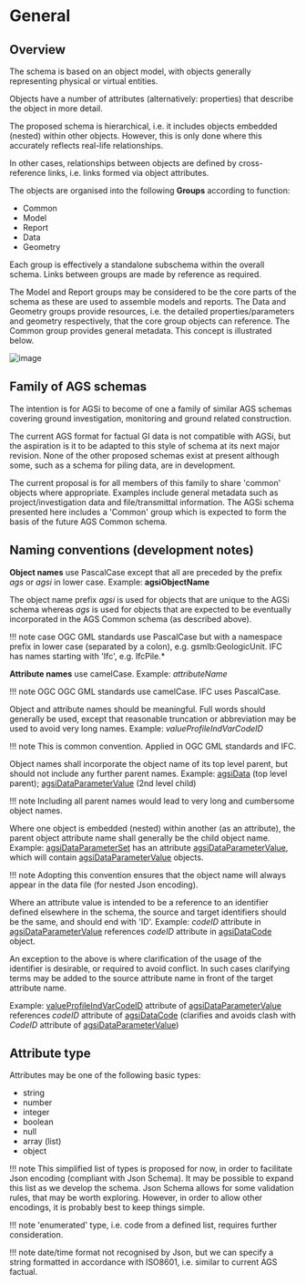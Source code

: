 # General

## Overview

The schema is based on an object model, with objects generally representing physical or virtual entities.

Objects have a number of attributes (alternatively: properties) that describe the object in more detail.

The proposed schema is hierarchical, i.e. it includes objects embedded (nested) within other objects. However, this is only done where this accurately reflects real-life relationships.

In other cases, relationships between objects are defined by cross-reference links, i.e. links formed via object attributes.

The objects are organised into the following **Groups** according to function:

* Common
* Model
* Report
* Data
* Geometry

Each group is effectively a standalone subschema within the overall schema.
Links between groups are made by reference as required.

The Model and Report groups may be considered to be the core parts of the schema as these are used to assemble models and reports. The Data and Geometry groups provide resources, i.e. the detailed properties/parameters and geometry respectively, that the core group objects can reference. The Common group provides general metadata. This concept is illustrated below.

![image](images/general_outline.png)


## Family of AGS schemas

The intention is for AGSi to become of one a family of similar AGS schemas covering ground investigation, monitoring and ground related construction.

The current AGS format for factual GI data is not compatible with AGSi, but the aspiration is it to be adapted to this style of schema at its next major revision. None of the other proposed schemas exist at present although some, such as a schema for piling data, are in development.

The current proposal is for all members of this family to share 'common' objects where appropriate. Examples include general metadata such as project/investigation data and file/transmittal information. The AGSi schema presented here includes a 'Common' group which is expected to form the basis of the future AGS Common schema.

## Naming conventions (development notes)

**Object names** use PascalCase except that all are preceded by the prefix *ags* or *agsi* in lower case. Example: **agsiObjectName**

The object name prefix *agsi* is used for objects that are unique to the AGSi schema whereas *ags* is used for objects that are expected to be eventually incorporated in the AGS Common schema (as described above).

!!! note case
    OGC GML standards use PascalCase but with a namespace prefix in lower case (separated by a colon), e.g. gsmlb:GeologicUnit. IFC has names starting with 'Ifc', e.g. IfcPile.*

**Attribute names** use camelCase. Example: *attributeName*

!!! note OGC
    OGC GML standards use camelCase. IFC uses PascalCase.

Object and attribute names should be meaningful. Full words should generally be used, except that reasonable truncation or abbreviation may be used to avoid very long names.  Example: *valueProfileIndVarCodeID*

!!! note
    This is common convention. Applied in OGC GML standards and IFC.

Object names shall incorporate the object name of its top level parent, but should not include any further parent names.
Example: [agsiData](/AGSi_Documentation_Data_agsiData#agsiData) (top level parent); [agsiDataParameterValue](/AGSi_Documentation_Data_agsiDataParameterValue#agsiDataParameterValue) (2nd level child)

!!! note
    Including all parent names would lead to very long and cumbersome object names.

Where one object is embedded (nested) within another (as an attribute), the parent object attribute name shall generally be the child object name. Example: [agsiDataParameterSet](/AGSi_Documentation_Data_agsiDataParameterValue#agsiDataParameterSet) has an attribute [agsiDataParameterValue](/AGSi_Documentation_Data_agsiDataParameterValue#agsiDataParameterValue), which will contain [agsiDataParameterValue](/AGSi_Documentation_Data_agsiDataParameterValue#agsiDataParameterValue) objects.

!!! note
    Adopting this convention ensures that the object name will always appear in the data file (for nested Json encoding).

Where an attribute value is intended to be a reference to an identifier defined elsewhere in the schema, the source and target identifiers should be the same, and should end with 'ID'. Example: *codeID* attribute in [agsiDataParameterValue](/AGSi_Documentation_Data_agsiDataParameterValue#agsiDataParameterValue) references *codeID* attribute in [agsiDataCode](/AGSi_Documentation_Data_agsiDataCode#agsiDataCode) object.

An exception to the above is where clarification of the usage of the identifier is desirable, or required to avoid conflict. In such cases clarifying terms may be added to the source attribute name in front of the
target attribute name.

Example: [valueProfileIndVarCodeID](/AGSi_Documentation_Data_agsiDataParameterValue#valueProfileIndVarCodeID) attribute of [agsiDataParameterValue](/AGSi_Documentation_Data_agsiDataParameterValue#agsiDataParameterValue)
references *codeID* attribute of [agsiDataCode](/AGSi_Documentation_Data_agsiDataCode#agsiDataCode) (clarifies and avoids
clash with *CodeID* attribute of [agsiDataParameterValue](/AGSi_Documentation_Data_agsiDataParameterValue#agsiDataParameterValue))

## Attribute type

Attributes may be one of the following basic types:

* string
* number
* integer
* boolean
* null
* array (list)
* object

!!! note
    This simplified list of types is proposed for now, in order to facilitate Json encoding (compliant with Json Schema). It may be possible to expand this list as we develop the schema. Json Schema allows for some validation rules, that may be worth exploring. However, in order to allow other encodings, it is probably best to keep things simple.

!!! note
    'enumerated' type, i.e. code from a defined list, requires further consideration.

!!! note
    date/time format not recognised by Json, but we can specify a string formatted in accordance with ISO8601, i.e. similar to current AGS factual.
